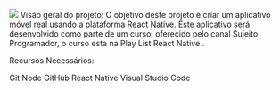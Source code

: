 
<a href="https://www.youtube.com/@Sujeitoprogramador" target="_blank"><img src="https://i.ytimg.com/vi/6bvZdb12f6c/hqdefault.jpg?sqp=-oaymwEWCKgBEF5IWvKriqkDCQgBFQAAiEIYAQ==&rs=AOn4CLB1JepCMHS13mVqOLPXrJzscqZFaw" target="_blank"></a>
Visão geral do projeto:
O objetivo deste projeto é criar um aplicativo móvel real usando a plataforma React Native. 
Este aplicativo será desenvolvido como parte de um curso,
oferecido pelo canal Sujeito Programador,
o curso esta na Play List React Native .

Recursos Necessários:

Git
Node
GitHub
React Native
Visual Studio Code



